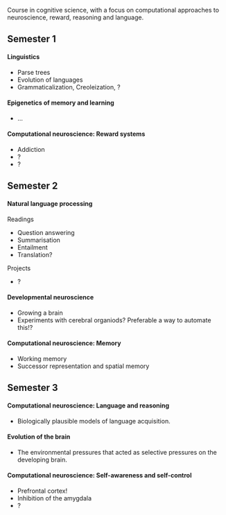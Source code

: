 Course in cognitive science, with a focus on computational approaches to neuroscience, reward, reasoning and language.

## Semester 1

#### Linguistics

* Parse trees
* Evolution of languages
* Grammaticalization, Creoleization, ?

#### Epigenetics of memory and learning

* ...

#### Computational neuroscience: Reward systems 

* Addiction
* ?
* ?

## Semester 2

#### Natural language processing

Readings

* Question answering
* Summarisation
* Entailment
* Translation?

Projects

* ?

#### Developmental neuroscience

* Growing a brain
* Experiments with cerebral organiods? Preferable a way to automate this!?


#### Computational neuroscience: Memory

* Working memory
* Successor representation and spatial memory


## Semester 3

#### Computational neuroscience: Language and reasoning

* Biologically plausible models of language acquisition.

#### Evolution of the brain

* The environmental pressures that acted as selective pressures on the developing brain.

#### Computational neuroscience: Self-awareness and self-control

* Prefrontal cortex!
* Inhibition of the amygdala
* ?


<!--
- imaging
- ?
-->
